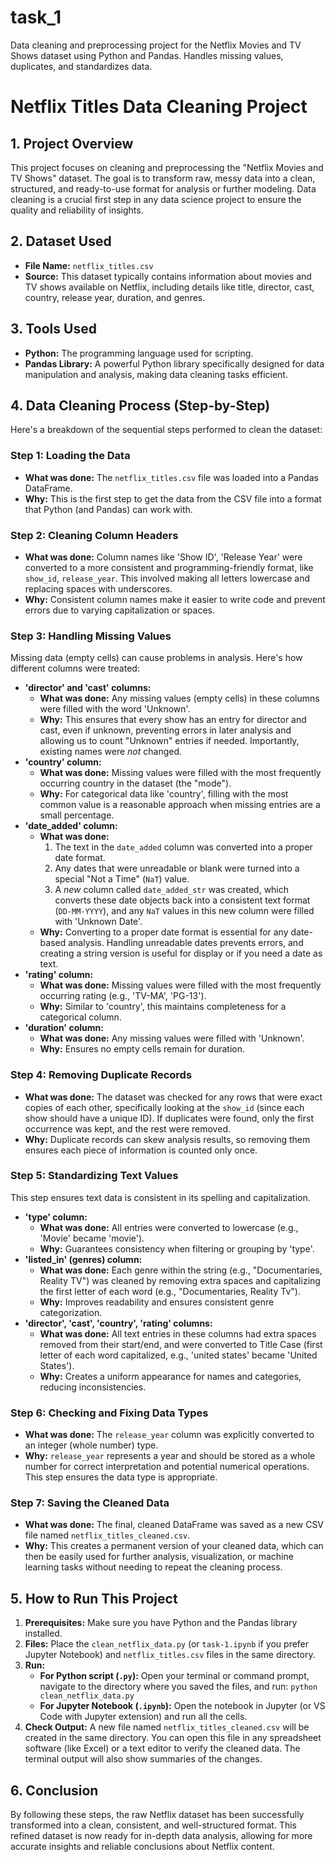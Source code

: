 # task_1
Data cleaning and preprocessing project for the Netflix Movies and TV Shows dataset using Python and Pandas. Handles missing values, duplicates, and standardizes data.

# Netflix Titles Data Cleaning Project

## 1. Project Overview

This project focuses on cleaning and preprocessing the "Netflix Movies and TV Shows" dataset. The goal is to transform raw, messy data into a clean, structured, and ready-to-use format for analysis or further modeling. Data cleaning is a crucial first step in any data science project to ensure the quality and reliability of insights.

## 2. Dataset Used

* **File Name:** `netflix_titles.csv`
* **Source:** This dataset typically contains information about movies and TV shows available on Netflix, including details like title, director, cast, country, release year, duration, and genres.

## 3. Tools Used

* **Python:** The programming language used for scripting.
* **Pandas Library:** A powerful Python library specifically designed for data manipulation and analysis, making data cleaning tasks efficient.

## 4. Data Cleaning Process (Step-by-Step)

Here's a breakdown of the sequential steps performed to clean the dataset:

### Step 1: Loading the Data

* **What was done:** The `netflix_titles.csv` file was loaded into a Pandas DataFrame.
* **Why:** This is the first step to get the data from the CSV file into a format that Python (and Pandas) can work with.

### Step 2: Cleaning Column Headers

* **What was done:** Column names like 'Show ID', 'Release Year' were converted to a more consistent and programming-friendly format, like `show_id`, `release_year`. This involved making all letters lowercase and replacing spaces with underscores.
* **Why:** Consistent column names make it easier to write code and prevent errors due to varying capitalization or spaces.

### Step 3: Handling Missing Values

Missing data (empty cells) can cause problems in analysis. Here's how different columns were treated:

* **'director' and 'cast' columns:**
    * **What was done:** Any missing values (empty cells) in these columns were filled with the word 'Unknown'.
    * **Why:** This ensures that every show has an entry for director and cast, even if unknown, preventing errors in later analysis and allowing us to count "Unknown" entries if needed. Importantly, existing names were *not* changed.
* **'country' column:**
    * **What was done:** Missing values were filled with the most frequently occurring country in the dataset (the "mode").
    * **Why:** For categorical data like 'country', filling with the most common value is a reasonable approach when missing entries are a small percentage.
* **'date_added' column:**
    * **What was done:**
        1.  The text in the `date_added` column was converted into a proper date format.
        2.  Any dates that were unreadable or blank were turned into a special "Not a Time" (`NaT`) value.
        3.  A *new* column called `date_added_str` was created, which converts these date objects back into a consistent text format (`DD-MM-YYYY`), and any `NaT` values in this new column were filled with 'Unknown Date'.
    * **Why:** Converting to a proper date format is essential for any date-based analysis. Handling unreadable dates prevents errors, and creating a string version is useful for display or if you need a date as text.
* **'rating' column:**
    * **What was done:** Missing values were filled with the most frequently occurring rating (e.g., 'TV-MA', 'PG-13').
    * **Why:** Similar to 'country', this maintains completeness for a categorical column.
* **'duration' column:**
    * **What was done:** Any missing values were filled with 'Unknown'.
    * **Why:** Ensures no empty cells remain for duration.

### Step 4: Removing Duplicate Records

* **What was done:** The dataset was checked for any rows that were exact copies of each other, specifically looking at the `show_id` (since each show should have a unique ID). If duplicates were found, only the first occurrence was kept, and the rest were removed.
* **Why:** Duplicate records can skew analysis results, so removing them ensures each piece of information is counted only once.

### Step 5: Standardizing Text Values

This step ensures text data is consistent in its spelling and capitalization.

* **'type' column:**
    * **What was done:** All entries were converted to lowercase (e.g., 'Movie' became 'movie').
    * **Why:** Guarantees consistency when filtering or grouping by 'type'.
* **'listed_in' (genres) column:**
    * **What was done:** Each genre within the string (e.g., "Documentaries, Reality TV") was cleaned by removing extra spaces and capitalizing the first letter of each word (e.g., "Documentaries, Reality Tv").
    * **Why:** Improves readability and ensures consistent genre categorization.
* **'director', 'cast', 'country', 'rating' columns:**
    * **What was done:** All text entries in these columns had extra spaces removed from their start/end, and were converted to Title Case (first letter of each word capitalized, e.g., 'united states' became 'United States').
    * **Why:** Creates a uniform appearance for names and categories, reducing inconsistencies.

### Step 6: Checking and Fixing Data Types

* **What was done:** The `release_year` column was explicitly converted to an integer (whole number) type.
* **Why:** `release_year` represents a year and should be stored as a whole number for correct interpretation and potential numerical operations. This step ensures the data type is appropriate.

### Step 7: Saving the Cleaned Data

* **What was done:** The final, cleaned DataFrame was saved as a new CSV file named `netflix_titles_cleaned.csv`.
* **Why:** This creates a permanent version of your cleaned data, which can then be easily used for further analysis, visualization, or machine learning tasks without needing to repeat the cleaning process.

## 5. How to Run This Project

1.  **Prerequisites:** Make sure you have Python and the Pandas library installed.
2.  **Files:** Place the `clean_netflix_data.py` (or `task-1.ipynb` if you prefer Jupyter Notebook) and `netflix_titles.csv` files in the same directory.
3.  **Run:**
    * **For Python script (`.py`):** Open your terminal or command prompt, navigate to the directory where you saved the files, and run: `python clean_netflix_data.py`
    * **For Jupyter Notebook (`.ipynb`):** Open the notebook in Jupyter (or VS Code with Jupyter extension) and run all the cells.
4.  **Check Output:** A new file named `netflix_titles_cleaned.csv` will be created in the same directory. You can open this file in any spreadsheet software (like Excel) or a text editor to verify the cleaned data. The terminal output will also show summaries of the changes.

## 6. Conclusion

By following these steps, the raw Netflix dataset has been successfully transformed into a clean, consistent, and well-structured format. This refined dataset is now ready for in-depth data analysis, allowing for more accurate insights and reliable conclusions about Netflix content.
